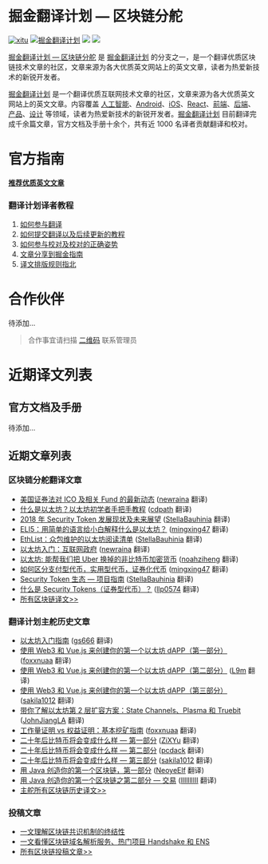 # 掘金翻译计划 — 区块链分舵

[![xitu](https://camo.githubusercontent.com/c9c9db0a39b56738a62332f0791d58b1522fdf82/68747470733a2f2f7261776769742e636f6d2f616c65656e34322f6261646765732f6d61737465722f7372632f786974752e737667)](https://github.com/xitu/gold-miner)
[![掘金翻译计划](https://rawgit.com/aleen42/badges/master/src/juejin_translation.svg)](https://github.com/xitu/gold-miner/)
[![](https://img.shields.io/badge/weibo-%E6%8E%98%E9%87%91%E7%BF%BB%E8%AF%91%E8%AE%A1%E5%88%92-brightgreen.svg)](http://weibo.com/juejinfanyi)
[![](https://img.shields.io/badge/%E7%9F%A5%E4%B9%8E%E4%B8%93%E6%A0%8F-%E6%8E%98%E9%87%91%E7%BF%BB%E8%AF%91%E8%AE%A1%E5%88%92-blue.svg)](https://zhuanlan.zhihu.com/juejinfanyi)

[掘金翻译计划 — 区块链分舵](https://github.com/xitu/blockchain-miner) 是 [掘金翻译计划](https://github.com/xitu/gold-miner) 的分支之一，是一个翻译优质区块链技术文章的社区，文章来源为各大优质英文网站上的英文文章，读者为热爱新技术的新锐开发者。

[掘金翻译计划](https://juejin.im/tag/%E6%8E%98%E9%87%91%E7%BF%BB%E8%AF%91%E8%AE%A1%E5%88%92) 是一个翻译优质互联网技术文章的社区，文章来源为各大优质英文网站上的英文文章。内容覆盖 [人工智能](#ai--deep-learning--machine-learning)、[Android](#android)、[iOS](#ios)、[React](#react)、[前端](#前端)、[后端](#后端)、[产品](#产品)、[设计](#设计) 等领域，读者为热爱新技术的新锐开发者。[掘金翻译计划](https://github.com/xitu/gold-miner) 目前翻译完成千余篇文章，官方文档及手册十余个，共有近 1000 名译者贡献翻译和校对。


# 官方指南

[**推荐优质英文文章**](https://github.com/xitu/blockchain-miner/issues/new?title=推荐优秀英文文章&body=-%20原文链接：推荐文章前%20Google%20一下，尽量保证本文未被翻译%0A-%20简要介绍：介绍一下好不好啦，毕竟小编也看不太懂哎_(:з」∠)_)


### 翻译计划译者教程

1. [如何参与翻译](https://github.com/xitu/blockchain-miner/wiki/%E5%A6%82%E4%BD%95%E5%8F%82%E4%B8%8E%E7%BF%BB%E8%AF%91)
2. [如何提交翻译以及后续更新的教程](https://github.com/xitu/blockchain-miner/wiki/%E5%85%B3%E4%BA%8E%E5%A6%82%E4%BD%95%E6%8F%90%E4%BA%A4%E7%BF%BB%E8%AF%91%E4%BB%A5%E5%8F%8A%E5%90%8E%E7%BB%AD%E6%9B%B4%E6%96%B0%E7%9A%84%E6%95%99%E7%A8%8B)
3. [如何参与校对及校对的正确姿势](https://github.com/xitu/blockchain-miner/wiki/%E5%8F%82%E4%B8%8E%E6%A0%A1%E5%AF%B9%E7%9A%84%E6%AD%A3%E7%A1%AE%E5%A7%BF%E5%8A%BF)
4. [文章分享到掘金指南](https://github.com/xitu/blockchain-miner/wiki/%E5%88%86%E4%BA%AB%E5%88%B0%E6%8E%98%E9%87%91%E6%8C%87%E5%8D%97)
5. [译文排版规则指北](https://github.com/xitu/blockchain-miner/wiki/%E8%AF%91%E6%96%87%E6%8E%92%E7%89%88%E8%A7%84%E5%88%99%E6%8C%87%E5%8C%97)


# 合作伙伴

待添加...

<!--
<a href="#" target="_blank"><img src="https://user-images.githubusercontent.com/26959437/45610260-f4803c80-ba8d-11e8-9b45-76137e5d71e5.png" width="300px;"/></a>
-->

> 合作事宜请扫描 [二维码](http://oiiyyn1t0.bkt.clouddn.com/wechat-517010193.jpg) 联系管理员


# 近期译文列表

## 官方文档及手册

待添加...


## 近期文章列表

### 区块链分舵翻译文章

* [美国证券法对 ICO 及相关 Fund 的最新动态](https://juejin.im/post/5c1e03ae6fb9a049fb43a536) ([newraina](https://github.com/newraina) 翻译)
* [什么是以太坊？以太坊初学者手把手教程](https://juejin.im/post/5ba850a36fb9a05d0b14369f) ([cdpath](https://github.com/cdpath) 翻译)
* [2018 年 Security Token 发展现状及未来展望](https://juejin.im/post/5bab10c16fb9a05d2e1ba2ce) ([StellaBauhinia](https://github.com/StellaBauhinia) 翻译)
* [ELI5：用简单的语言给小白解释什么是以太坊？](https://juejin.im/post/5bb070b16fb9a05ce02a8a26) ([mingxing47](https://github.com/mingxing47) 翻译)
* [EthList：众包维护的以太坊阅读清单](https://juejin.im/post/5b9bd2f6f265da0af5030fed) ([StellaBauhinia](https://github.com/StellaBauhinia) 翻译)
* [以太坊入门：互联网政府](https://juejin.im/post/5c03c68851882551236eaa82) ([newraina](https://github.com/newraina) 翻译)
* [以太坊: 能帮我们把 Uber 换掉的非比特币加密货币](https://juejin.im/post/5bf3e32ee51d4532ff07a7de) ([noahziheng](https://github.com/noahziheng) 翻译)
* [如何区分支付型代币，实用型代币，证券化代币](https://juejin.im/post/5bf53b8f51882517172700c8) ([mingxing47](https://github.com/mingxing47) 翻译)
* [Security Token 生态 — 项目指南](https://juejin.im/post/5bf101daf265da616b104cc8) ([StellaBauhinia](https://github.com/StellaBauhinia) 翻译)
* [什么是 Security Tokens（证券型代币）？](https://juejin.im/entry/5bb2244d5188255c7228594c/detail) ([llp0574](https://github.com/llp0574) 翻译)
* [所有区块链译文>>](https://github.com/xitu/blockchain-miner/blob/master/blockchain.md)


### 翻译计划主舵历史文章

* [以太坊入门指南](https://juejin.im/post/5c1080fbe51d452b307969a3) ([gs666](https://github.com/gs666) 翻译)
* [使用 Web3 和 Vue.js 来创建你的第一个以太坊 dAPP（第一部分）](https://juejin.im/post/5aa7a8d2518825558805128d) ([foxxnuaa](https://github.com/foxxnuaa) 翻译)
* [使用 Web3 和 Vue.js 来创建你的第一个以太坊 dAPP（第二部分）](https://juejin.im/post/5aba0870f265da23a2292245) ([L9m](https://github.com/L9m) 翻译)
* [使用 Web3 和 Vue.js 来创建你的第一个以太坊 dAPP（第三部分）](https://juejin.im/post/5ac36e1f518825556a729c3f) ([sakila1012](https://github.com/sakila1012) 翻译)
* [带你了解以太坊第 2 层扩容方案：State Channels、Plasma 和 Truebit](https://juejin.im/post/5aa1f63c518825558804f85b) ([JohnJiangLA](https://github.com/JohnJiangLA) 翻译)
* [工作量证明 vs 权益证明：基本挖矿指南](https://juejin.im/post/5a9ded346fb9a028b617065a) ([foxxnuaa](https://github.com/foxxnuaa) 翻译)
* [二十年后比特币将会变成什么样 — 第一部分](https://juejin.im/post/5a1e9c2d6fb9a044fa19a036) ([ZiXYu](https://github.com/ZiXYu) 翻译)
* [二十年后比特币将会变成什么样 — 第二部分](https://juejin.im/post/5a955721f265da4e826377b6) ([pcdack](https://github.com/pcdack) 翻译)
* [二十年后比特币将会变成什么样 — 第三部分](https://juejin.im/post/5a9ce3715188255585070586) ([sakila1012](https://github.com/sakila1012) 翻译)
* [用 Java 创造你的第一个区块链，第一部分](https://juejin.im/post/5a8ed1d75188257a836c4218) ([NeoyeElf](https://github.com/NeoyeElf) 翻译)
* [用 Java 创造你的第一个区块链之第二部分 — 交易](https://juejin.im/post/5a940b116fb9a0633757587a) ([IllllllIIl](https://github.com/IllllllIIl) 翻译)
* [主舵所有区块链历史译文>>](https://github.com/xitu/gold-miner/blob/master/blockchain.md)


### 投稿文章

* [一文理解区块链共识机制的终结性](https://github.com/xitu/blockchain-miner/blob/master/article/0002/%E4%B8%80%E6%96%87%E7%90%86%E8%A7%A3%E5%8C%BA%E5%9D%97%E9%93%BE%E5%85%B1%E8%AF%86%E6%9C%BA%E5%88%B6%E7%9A%84%E7%BB%88%E7%BB%93%E6%80%A7.md)
* [一文看懂区块链域名解析服务、热门项目 Handshake 和 ENS](https://github.com/xitu/blockchain-miner/blob/master/article/0002/%E4%B8%80%E6%96%87%E7%9C%8B%E6%87%82%E5%8C%BA%E5%9D%97%E9%93%BE%E5%9F%9F%E5%90%8D%E8%A7%A3%E6%9E%90%E6%9C%8D%E5%8A%A1%E7%83%AD%E9%97%A8%E9%A1%B9Handshake%E5%92%8CENS.md)
* [所有区块链投稿文章>>](https://github.com/xitu/blockchain-miner/blob/master/contribute.md)

